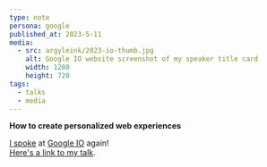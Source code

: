 ```yaml
---
type: note
persona: google
published_at: 2023-5-11
media:
  - src: argyleink/2023-io-thumb.jpg
    alt: Google IO website screenshot of my speaker title card
    width: 1280
    height: 720
tags: 
  - talks
  - media
---
```


**How to create personalized web experiences**

[I spoke](https://io.google/2023/speakers/adam-argyle/) at [Google IO](https://io.google/2023/) again!  
[Here's a link to my talk](https://www.youtube.com/watch?v=JiVQBqAkkac).